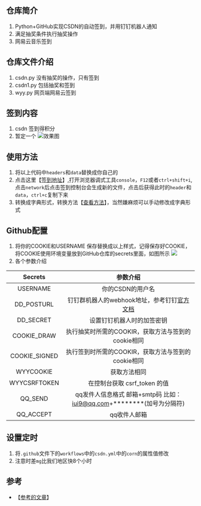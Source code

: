 ## 仓库简介

1. Python+GitHub实现CSDN的自动签到，并用钉钉机器人通知
2. 满足抽奖条件执行抽奖操作
3. 网易云音乐签到

## 仓库文件介绍

1. csdn.py 没有抽奖的操作，只有签到
2. csdn1.py 包括抽奖和签到
3. wyy.py 网页端网易云签到

## 签到内容

1. csdn 签到得积分
2. 暂定一个
![效果图](https://cdn.jsdelivr.net/gh/Rr210/image@master/hexo/4/csdn39173172.webp)
## 使用方法

1. 将以上代码中`headers`和`data`替换成你自己的
2. 点击这里【[签到地址](https://i.csdn.net/#/user-center/draw)】,打开浏览器调式工具`console`，`F12`或者`ctrl+shift+i`,点击`network`后点击签到控制台会生成新的文件，点击后获得此时的`header`和`data`，`ctrl+c`复制下来
3. 转换成字典形式，转换方法【[查看方法](https://blog.csdn.net/weixin_44146025/article/details/113249043?spm=1001.2014.3001.5501)】，当然嫌麻烦可以手动修改成字典形式

## Github配置

1. 将你的COOKIE和USERNAME 保存替换成以上样式，记得保存好COOKIE，将COOKIE使用环境变量放到GitHub仓库的secrets里面，如图所示
![](https://cdn.jsdelivr.net/gh/Rr210/image@master/hexo/4/csdnpyrr.webp)
2. 各个参数介绍

|  Secrets  |                           参数介绍                           |
| :-------: | :----------------------------------------------------------: |
| USERNAME  |                       你的CSDN的用户名                       |
| DD_POSTURL | 钉钉群机器人的webhook地址，参考钉钉[官方文档](https://developers.dingtalk.com/document/app/custom-robot-access) |
| DD_SECRET  |                  设置钉钉机器人时的加签密钥                  |
| COOKIE_DRAW| 执行抽奖时所需的COOKIR，获取方法与签到的cookie相同|
| COOKIE_SIGNED| 执行签到时所需的COOKIR，获取方法与签到的cookie相同|
| WYYCOOKIE| 获取方法相同|
| WYYCSRFTOKEN| 在控制台获取 csrf_token 的值|
| QQ_SEND|  qq发件人信息格式  邮箱+smtp码 比如：iui9@qq.com+********(加号为分隔符)|
| QQ_ACCEPT| qq收件人邮箱|

## 设置定时

1. 将`.github`文件下的`workflows`中的`csdn.yml`中的`corn`的属性值修改
2. 注意时差`mg`比我们地区快8个小时


## 参考

- 【[参考的文章](https://www.cnblogs.com/Neeo/articles/11511087.html)】